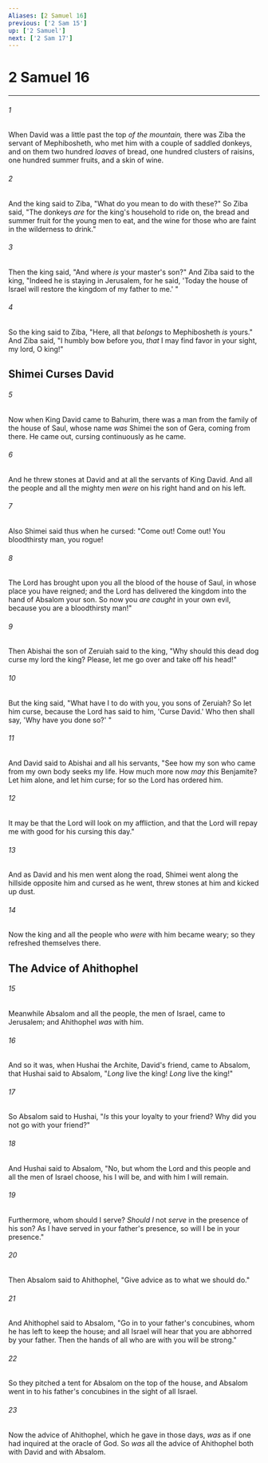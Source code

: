 ```yaml
---
Aliases: [2 Samuel 16]
previous: ['2 Sam 15']
up: ['2 Samuel']
next: ['2 Sam 17']
---
```

# 2 Samuel 16

***


###### 1 
When David was a little past the top _of the mountain,_ there was Ziba the servant of Mephibosheth, who met him with a couple of saddled donkeys, and on them two hundred _loaves_ of bread, one hundred clusters of raisins, one hundred summer fruits, and a skin of wine. 

###### 2 
And the king said to Ziba, "What do you mean to do with these?" So Ziba said, "The donkeys _are_ for the king's household to ride on, the bread and summer fruit for the young men to eat, and the wine for those who are faint in the wilderness to drink." 

###### 3 
Then the king said, "And where _is_ your master's son?" And Ziba said to the king, "Indeed he is staying in Jerusalem, for he said, 'Today the house of Israel will restore the kingdom of my father to me.' " 

###### 4 
So the king said to Ziba, "Here, all that _belongs_ to Mephibosheth _is_ yours." And Ziba said, "I humbly bow before you, _that_ I may find favor in your sight, my lord, O king!" 

## Shimei Curses David 

###### 5 
Now when King David came to Bahurim, there was a man from the family of the house of Saul, whose name _was_ Shimei the son of Gera, coming from there. He came out, cursing continuously as he came. 

###### 6 
And he threw stones at David and at all the servants of King David. And all the people and all the mighty men _were_ on his right hand and on his left. 

###### 7 
Also Shimei said thus when he cursed: "Come out! Come out! You bloodthirsty man, you rogue! 

###### 8 
The Lord has brought upon you all the blood of the house of Saul, in whose place you have reigned; and the Lord has delivered the kingdom into the hand of Absalom your son. So now you _are caught_ in your own evil, because you are a bloodthirsty man!" 

###### 9 
Then Abishai the son of Zeruiah said to the king, "Why should this dead dog curse my lord the king? Please, let me go over and take off his head!" 

###### 10 
But the king said, "What have I to do with you, you sons of Zeruiah? So let him curse, because the Lord has said to him, 'Curse David.' Who then shall say, 'Why have you done so?' " 

###### 11 
And David said to Abishai and all his servants, "See how my son who came from my own body seeks my life. How much more now _may this_ Benjamite? Let him alone, and let him curse; for so the Lord has ordered him. 

###### 12 
It may be that the Lord will look on my affliction, and that the Lord will repay me with good for his cursing this day." 

###### 13 
And as David and his men went along the road, Shimei went along the hillside opposite him and cursed as he went, threw stones at him and kicked up dust. 

###### 14 
Now the king and all the people who _were_ with him became weary; so they refreshed themselves there.

## The Advice of Ahithophel 

###### 15 
Meanwhile Absalom and all the people, the men of Israel, came to Jerusalem; and Ahithophel _was_ with him. 

###### 16 
And so it was, when Hushai the Archite, David's friend, came to Absalom, that Hushai said to Absalom, "_Long_ live the king! _Long_ live the king!" 

###### 17 
So Absalom said to Hushai, "_Is_ this your loyalty to your friend? Why did you not go with your friend?" 

###### 18 
And Hushai said to Absalom, "No, but whom the Lord and this people and all the men of Israel choose, his I will be, and with him I will remain. 

###### 19 
Furthermore, whom should I serve? _Should I_ not _serve_ in the presence of his son? As I have served in your father's presence, so will I be in your presence." 

###### 20 
Then Absalom said to Ahithophel, "Give advice as to what we should do." 

###### 21 
And Ahithophel said to Absalom, "Go in to your father's concubines, whom he has left to keep the house; and all Israel will hear that you are abhorred by your father. Then the hands of all who are with you will be strong." 

###### 22 
So they pitched a tent for Absalom on the top of the house, and Absalom went in to his father's concubines in the sight of all Israel. 

###### 23 
Now the advice of Ahithophel, which he gave in those days, _was_ as if one had inquired at the oracle of God. So _was_ all the advice of Ahithophel both with David and with Absalom.
